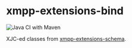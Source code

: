 # xmpp-extensions-bind

![Java CI with Maven](https://github.com/jinahya/xmpp-extensions-bind/workflows/Java%20CI%20with%20Maven/badge.svg?branch=main)

XJC-ed classes from [xmpp-extensions-schema](https://github.com/jinahya/xmpp-extensions-schemas).